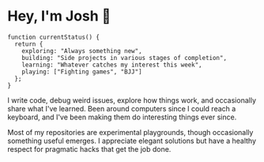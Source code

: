 # Hey, I'm Josh 👋

```
function currentStatus() {
  return {
    exploring: "Always something new",
    building: "Side projects in various stages of completion",
    learning: "Whatever catches my interest this week",
    playing: ["Fighting games", "BJJ"]
  };
}
```

I write code, debug weird issues, explore how things work, and occasionally share what I've learned. Been around computers since I could reach a keyboard, and I've been making them do interesting things ever since.

Most of my repositories are experimental playgrounds, though occasionally something useful emerges. I appreciate elegant solutions but have a healthy respect for pragmatic hacks that get the job done.
